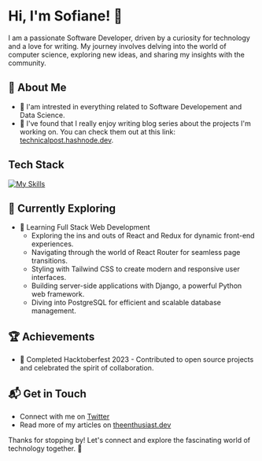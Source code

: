 # Hi, I'm Sofiane! 👋

I am a passionate Software Developer, driven by a curiosity for technology and a love for writing. My journey involves delving into the world of computer science, exploring new ideas, and sharing my insights with the community.


## 🚀 About Me

- 🔭 I'am intrested in everything related to Software Developement and Data Science.
- 📝 I've found that I really enjoy writing blog series about the projects I'm working on. You can check them out at this link: [technicalpost.hashnode.dev](https://technicalpost.hashnode.dev).


## Tech Stack
[![My Skills](https://skillicons.dev/icons?i=html,css,js,python,git,github,linux,bash,react,django,postgres,docker,aws&perline=5)](https://skillicons.dev)

## 🌱 Currently Exploring

- 🚀 Learning Full Stack Web Development
  - Exploring the ins and outs of React and Redux for dynamic front-end experiences.
  - Navigating through the world of React Router for seamless page transitions.
  - Styling with Tailwind CSS to create modern and responsive user interfaces.
  - Building server-side applications with Django, a powerful Python web framework.
  - Diving into PostgreSQL for efficient and scalable database management.

 ## 🏆 Achievements

- 🌟 Completed Hacktoberfest 2023 - Contributed to open source projects and celebrated the spirit of collaboration.


## 📬 Get in Touch

- Connect with me on [Twitter](https://twitter.com/introvertedbot)
- Read more of my articles on [theenthusiast.dev](https://theenthusiast.dev)

Thanks for stopping by! Let's connect and explore the fascinating world of technology together. 🚀



<!--

Here are some ideas to get you started:

- 🔭 I’m currently working on ...
- 🌱 I’m currently learning ...
- 👯 I’m looking to collaborate on ...
- 🤔 I’m looking for help with ...
- 💬 Ask me about ...
- 📫 How to reach me: ...
- 😄 Pronouns: ...
- ⚡ Fun fact: ...
-->
